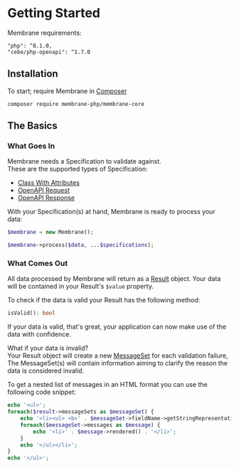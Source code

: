 # Getting Started

Membrane requirements:

```
"php": ^8.1.0,
"cebe/php-openapi": ^1.7.0
```

## Installation

To start; require Membrane in [Composer](https://getcomposer.org/)

```text
composer require membrane-php/membrane-core
```

## The Basics

### What Goes In

Membrane needs a Specification to validate against.   
These are the supported types of Specification:

* [Class With Attributes](builder-attributes.md#specification)
* [OpenAPI Request](builder-request.md#specification)
* [OpenAPI Response](builder-response.md#specification)

With your Specification(s) at hand, Membrane is ready to process your data:

```php
$membrane = new Membrane();

$membrane->process($data, ...$specifications);
```

### What Comes Out

All data processed by Membrane will return as a [Result](result.md) object. Your data will be contained in your
Result's `$value` property.

To check if the data is valid your Result has the following method:

```php
isValid(): bool
```

If your data is valid, that's great, your application can now make use of the data with confidence.

What if your data is invalid?  
Your Result object will create a new [MessageSet](result.md#message-set) for each validation failure, The MessageSet(s)
will contain information
aiming to clarify the reason the data is considered invalid.

To get a nested list of messages in an HTML format you can use the following code snippet:

```php
echo '<ul>';
foreach($result->messageSets as $messageSet) {
    echo '<li><ul> <b>' . $messageSet->fieldName->getStringRepresentation() . '</b>';
    foreach($messageSet->messages as $message) {
        echo '<li>' . $message->rendered() . '</li>';
    }
    echo '</ul></li>';
}
echo '</ul>';
```
